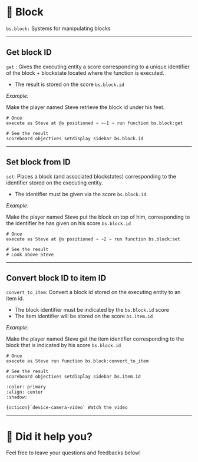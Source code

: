 
# 🧱 Block

`bs.block:` Systems for manipulating blocks

---

## Get block ID

`get` : Gives the executing entity a score corresponding to a unique identifier of the block + blockstate located where the function is executed.

- The result is stored on the score `bs.block.id`

*Example:* 

Make the player named Steve retrieve the block id under his feet.

```
# Once
execute as Steve at @s positioned ~ ~-1 ~ run function bs.block:get

# See the result
scoreboard objectives setdisplay sidebar bs.block.id
```

---

## Set block from ID

`set`: Places a block (and associated blockstates) corresponding to the identifier stored on the executing entity.

- The identifier must be given via the score `bs.block.id`.

*Example:*

Make the player named Steve put the block on top of him, corresponding to the identifier he has given on his score `bs.block.id`

```
# Once
execute as Steve at @s positioned ~ ~2 ~ run function bs.block:set

# See the result
# Look above Steve
```

---

## Convert block ID to item ID

`convert_to_item`: Convert a block id stored on the executing entity to an item id.

- The block identifier must be indicated by the `bs.block.id` score
- The item identifier will be stored on the score `bs.item.id`

*Example:*

Make the player named Steve get the item identifier corresponding to the block that is indicated by his score `bs.block.id`

```
# Once
execute as Steve run function bs.block:convert_to_item

# See the result
scoreboard objectives setdisplay sidebar bs.item.id
```

```{button-link} https://youtu.be/4d-q02JPbaI
:color: primary
:align: center
:shadow:

{octicon}`device-camera-video` Watch the video
```

---

# 💬 Did it help you?

Feel free to leave your questions and feedbacks below!

<script src="https://giscus.app/client.js"
        data-repo="Gunivers/Glibs"
        data-repo-id="R_kgDOHQjqYg"
        data-category="Documentation"
        data-category-id="DIC_kwDOHQjqYs4CUQpy"
        data-mapping="title"
        data-strict="0"
        data-reactions-enabled="1"
        data-emit-metadata="0"
        data-input-position="bottom"
        data-theme="light"
        data-lang="fr"
        data-loading="lazy"
        crossorigin="anonymous"
        async>
</script>